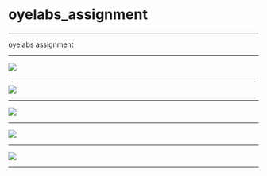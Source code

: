 # oyelabs_assignment
#### 
***
oyelabs assignment
***


<img src="screenshot/screen1.png">


***
<img src="screenshot/screen2.png">


***
<img src="screenshot/screen3.png">


***
<img src="screenshot/screen4.png">


***
<img src="screenshot/screen5.png">


***
